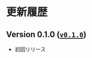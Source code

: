# 更新履歴

## Version 0.1.0 ([`v0.1.0`](https://github.com/mika-f/Unity-ConstraintByHumanoid/releases/tag/v0.1.0))

- 初回リリース
